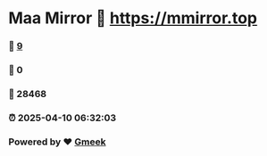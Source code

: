 # Maa Mirror :link: https://mmirror.top 
### :page_facing_up: [9](https://mmirror.top/tag.html) 
### :speech_balloon: 0 
### :hibiscus: 28468 
### :alarm_clock: 2025-04-10 06:32:03 
### Powered by :heart: [Gmeek](https://github.com/Meekdai/Gmeek)
